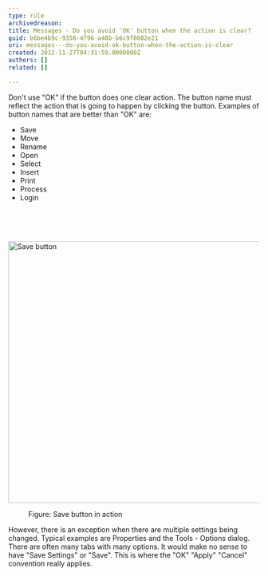 ```yaml
---
type: rule
archivedreason: 
title: Messages - Do you avoid 'OK' button when the action is clear?
guid: b6be4b9c-9358-4f96-a48b-b6c9f8602e21
uri: messages---do-you-avoid-ok-button-when-the-action-is-clear
created: 2012-11-27T04:31:59.0000000Z
authors: []
related: []

---
```



<div>Don't use &quot;OK&quot; if the button does one clear action. The button name must reflect the action that is going to happen by clicking the button. Examples of button names that are better than &quot;OK&quot; are&#58;</div>
<ul><li>Save</li>
<li>Move</li>
<li>Rename</li>
<li>Open</li>
<li>Select</li>
<li>Insert</li>
<li>Print</li>
<li>Process</li>
<li>Login</li></ul>

<br><excerpt class='endintro'></excerpt><br>
​<dl class="image"><dt><img alt="Save button" src="http&#58;//www.ssw.com.au/ssw/Standards/Rules/Images/DontUseOpen.jpg" width="609" height="525" /></dt>
<dd>Figure&#58; Save button in action</dd></dl>
<div>However, there is an exception when there are multiple settings being changed. Typical examples are Properties and the Tools - Options dialog. There are often many tabs with many options. It would make no sense to have &quot;Save Settings&quot; or &quot;Save&quot;. This is where the &quot;OK&quot; &quot;Apply&quot; &quot;Cancel&quot; convention really applies.</div>



